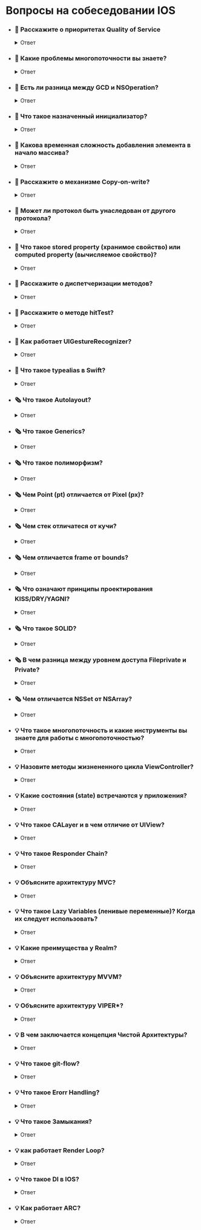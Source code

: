 # Вопросы на собеседовании IOS


- ### 🔖 Расскажите о приоритетах Quality of Service
     <details> <summary>  Ответ </summary>
     
      QualityofService или QoS — качество обслуживания, которое появилось с приходом iOS 8.
                           QoS помогает выставить приоритет, с которым будет выполняться
                           наша задача DispatchQueue.

      QoS используется с функцией .async(). Приоритеты делятся на четыре группы, каждая из
       которых помогает той или иной работе приложения.

      User Interactive — используется для взаимодействия с пользователем. Это может быть любая
                         работа, которая проходит в главном потоке, например, анимация или 
                         обновление интерфейса.
      User Initiated — используется при инициации работы пользователем. Это может быть такая
                       задача как загрузка данных по API. Работа должна быть завершена, чтобы
                       пользователь мог продолжить пользоваться приложением.
      Utility — используется для задач, которые не отслеживаются пользователем приложения и не
                требует немедленного их завершения. Это может быть работа прогресс бара.
      Background — используется для фоновых работ, которые не отслеживаются пользователем.
             Это может быть сохранение данных в БД или любая другая работа, которая
             может быть выполнена с низким приоритетом.

      Как вы уже понимаете, User Interactive имеет самый высокий приоритет и будет выполняться в 
      первую очередь, Background — самый низкий приоритет.
      При ответе на вопрос стоит также добавить, что есть еще два типа приоритета: Default и Unspecified.
      Default — приоритет размещен между User Initiated и Utility. Такой приоритет чаще используется в коде.

      Unspecified — означает отсутствие приоритета. Приоритет выбирается самостоятельно в зависимости от 
      окружающей среды (текущей загруженности системы).
      
     ```Swift
       let queue = DispathcQueue(label: "Queue")
     
       queue.async(qos: .background) {
           print("Background Code")
       }
       
       queue.async(qos: .userInitiated) {
           print("Background Code")
       }
     ```

- ### 🔖 Какие проблемы многопоточности вы знаете?
     <details> <summary>  Ответ </summary>
     
      Стоит отметить, что чаще всего на собеседовании от вас не ожидают полный список проблем.
      Перечисление нескольких проблем будет достаточно. Заранее подумайте над примером, 
      когда указанная в ответе проблема возникает.
          
      Race condition (Состояние гонки)
      Priority inversion (Инверсия приоритетов)
      Deadlock (Взаимная блокировка)
      Livelock (Активная блокировка)
      Starvation (Голодание)
      Data Race (Гонка за данными)
   <p>Дополнительное чтение: <a href="https://ios-interview.ru/multithreading-problems/">Проблемы многопоточности</a></p>

- ### 🔖 Есть ли разница между GCD и NSOperation?
     <details> <summary>  Ответ </summary>
      
      NSOperation — оболочка GCD. В случае использования NSOperation, неявно используется Grand Central Dispatch.
  
      Преимущество GCD:
          Реализация GCD проста.
  
      Преимущества NSOperation:
          NSOperation обеспечивает поддержку зависимостей. Это преимущество разрешает разработчикам выполнять 
          задачи в конкретном порядке. Операции можно приостанавливать, возобновлять и отменять. Как только 
          вы отправляете задачу с помощью Grand Central Dispatch, вы теряете контроль над жизненным циклом задачи. 
          NSOperation предоставляет разработчику контроль над операцией.
          Вы можете указать максимальное количество операций в очереди, которые могут выполняться одновременно.
   <p>Дополнительное чтение: <a href="https://ios-interview.ru/nsoperation-vs-grand-central-dispatch/">NSOperation или Grand Central Dispatch</a></p>

- ### 🔖 Что такое назначенный инициализатор?
     <details> <summary>  Ответ </summary>
     
      Назначенный инициализатор — это первичный инициализатор класса.
 
      Назначенный инициализатор инициализирует все свойства, представленные этим классом,
      и вызывает соответствующий инициализатор суперкласса, чтобы продолжить процесс 
      инициализации в цепочке суперкласса.
     
     ```Swift
     init(параметры) {
         // ...
     }
     ```

- ### 🔖 Какова временная сложность добавления элемента в начало массива?
     <details> <summary>  Ответ </summary>
     
      Вопрос об оценке сложности алгоритма чаще встречается на собеседованиях в крупных компаниях,
      где сотрудники задают общие вопросы, не относящиеся к конкретному проекту.

      Похожих вопросов на собеседовании может быть много, например:
      Оцените сложность поиска в хэш-таблице?
      Какова сложность сортировки пузырьком?

      Ответим на текущий вопрос — сложность O(n): при операциях удаления или вставки в начало массива
      потребуется сдвинуть каждый элемент.
  <p>Дополнительное чтение: <a href="https://swiftyfinch.medium.com/algorithms-for-children-2f70280a0fc1">Оценка алгоритмов для самых маленьких</a></p>
     
- ### 🔖 Расскажите о механизме Copy-on-write?
     <details> <summary>  Ответ </summary>
     
      На собеседованиях любят тему Copy-on-write, иногда меняется только формулировка вопроса:
      в одних случаях сотрудники компании спросят определение, в других — попросят привести пример.
  
      Copy-on-write — механизм оптимизации в Swift, когда при присвоении переменной значений или
      при передаче коллекции в функцию не происходит копирование этой коллекции.
  <p>Дополнительное чтение: <a href="https://ios-interview.ru/copy-on-write/">Механизм Copy-on-Write</a></p>

- ### 🔖 Может ли протокол быть унаследован от другого протокола?
     <details> <summary>  Ответ </summary>

     ```Swift
        protocol SomeProtocol {
             // определение протокола SomeProtocol
        }

        protocol AnotherProtocol {
             // определение протокола AnotherProtocol
        }

        protocol InheritingProtocol: SomeProtocol, AnotherProtocol {
             // определение протокола InheritingProtocol
        }
     ```
     
      Протокол может наследовать один или более других протоколов. Также, как и класс,
      протокол добавляет требования поверх тех требований протоколов, которые наследует.

      В нашем примере протокол InheritingProtocol должен удовлетворять всем требованиям
      протоколов SomeProtocol и AnotherProtocol.
   <p>Дополнительное чтение: <a href="https://habr.com/ru/companies/acronis/articles/420239/">Таинство протоколов</a></p>
     
- ### 🔖 Что такое stored property (хранимое свойство) или computed property (вычисляемое свойство)?
     <details> <summary>  Ответ </summary>
     
      Свойства предназначены для хранения состояния объекта. Свойства бывают двух типов:

      Хранимые свойства (stored properties) - переменные или константы,
      определенные на уровне класса или структуры
 
      Вычисляемые свойства (computed properties) - конструкции, динамически вычисляющие значения.
      Могут применяться в классе, перечислении или структуре
   <p>Дополнительное чтение: <a href="https://swiftbook.ru/content/languageguide/properties/">Свойства</a></p>
     
- ### 🔖 Расскажите о диспетчеризации методов?
     <details> <summary>  Ответ </summary>
     
      Итак, диспетчеризация метода — это то, как программа будет определять, какие инструменты использовать 
      при вызове функции.
      Диспетчеризация широко используется, знание этого механизма поможет выйти из запутанных ситуаций.
 
      Swift поддерживает три типа диспетчеризации:
      Direct Dispatch (Статическая диспетчеризация) — самый быстрый тип диспетчеризации. Адрес вызываемой 
      функции определяется во время компиляции, поэтому затраты на такие вызовы минимальны. 
      Для использования статической диспетчеризации вы можете пометить методы ключевым словом private
      или классы ключевым словом final.
 
      Table Dispatch (Динамическая диспетчеризация) — распространенный тип. Адрес вызываемой функции определяется
      во время выполнения. У каждого подкласса есть собственная таблица с указателем на функцию для каждого метода.
      По мере того как подклассы добавляют к классу новые методы, эти методы добавляются в конец этой таблицы.
      Затем к таблице обращаются во время выполнения, чтобы определить метод для выполнения. Это и есть 
      динамическая диспетчеризация.
      В Swift данный подтип делится на два подтипа:
      Virtual Table — используется при наследовании классов, что приносит дополнительные затраты.
      Witness Table — используется для реализации протоколов, наследование отсутствует.
 
      Message Dispatch (Отправка сообщений) — самый долгий (по времени выполнения) тип диспетчеризации.
      Обеспечивает работу таких механизмов, как KVC/KVO или Core Data. Главная особенность этого
      типа —  у разработчиков появляется возможность изменять поведение отправки во время выполнения
      с помощью механизма swizzling.
     
- ### 🔖 Расскажите о методе hitTest?
     <details> <summary>  Ответ </summary>
     
      Когда пользователь нажимает на какую-либо view вашего приложения, системе необходимо определить
      на что именно нажал пользователь. После касания система запускает рекурсивный процесс поиска view,
      которой и принадлежит касание пользователя (поиск происходит относительно координат касания пользователя).
     
      Этим поиском и занимается hitTest. hitTest — это рекурсивный поиск среди иерархии views, к которой
      прикоснулся пользователь. iOS пытается определить какая UIView является самой низко расположенной
      вьюшкой под пальцем пользователя. Она и будет получать события касания.
     
    <p>Дополнительное чтение: <a href="https://medium.com/yandex-maps-mobile/%D0%B4%D0%B5%D1%80%D0%B6%D0%B8%D0%BC-%D1%83%D0%B4%D0%B0%D1%80-%D1%81-hittest-542653d51a8c">Держим удар с hitTest</a>,
     <a href="https://habr.com/ru/post/584100/">Обработка жестов в iOS</a></p>


- ### 🔖 Как работает UIGestureRecognizer?
     <details> <summary>  Ответ </summary>
     
      В тот момент, когда пользователь коснулся экрана, создается уникальный объект UITouch,
      который ассоциируется с этим касанием. Важно заметить, что под касанием экрана
      подразумевается цепочка событий: пользователь коснулся экрана пальцем, палец
      движется по экрану, палец оторвался от экрана. Далее, с помощью функции hitTest
      находится самая глубокая в иерархии UIView, координаты которой содержат в себе касание.
      Найденная UIView становится firstResponder и начинает получать уведомления о UITouch:
          touchesBegan — начало касания;
          touchesMoved — изменение параметров касания;
          touchesEnded — конец касания;
          touchesCancelled — отмена касания.

- ### 🔖 Что такое typealias в Swift?
     <details> <summary>  Ответ </summary>
      
       typealias является псевдонимом для существующего типа данных. 
       Рассмотрим пример:

    ```Swift
      typealias Dollar = Double

      let totalCosts: Dollar = 12.2
    ```

- ### 🗞️ Что такое Autolayout? 
     <details> <summary>  Ответ </summary>

      Autolayout помогает создавать динамические пользовательские интерфейсы, масштабируемые
      и адаптированные к каждому размеру и ориентации устройств. Autolayout вычисляет размер
      и положение view в иерархии view на основе ограничений (constraints).

  <p>Дополнительное чтение: <a href="https://habr.com/ru/articles/690940/">Understanding Auto Layout</a></p>

- ### 🗞️ Что такое Generics?
     <details> <summary>  Ответ </summary>
          
      Generics или дженерики — универсальные шаблоны, которые разрешают 
      создавать универсальные функции и типы.
      Работают с каждым типом в соответствии с требованиями, которые определяет разработчик.
 
      Главная особенность — пишется один код, который не дублируется для использования с другими типами.
      Вероятнее, каждый читатель уже использовал дженерики, даже если этого и не знал: коллекции в Swift,
      например, Array, Set и Dictionary — универсальные шаблоны.
      Вы ведь можете создать массив с типом String или Int. Говоря о дженериках, в пример приводят функцию, к
      оторая меняет значения двух переменных местами.
      Поддержим традицию и рассмотрим аналогичный пример:
   ```Swift
     //Функция swapValues, используя сквозные параметры, меняет местами значения переменных a и b.
      func swapValues(_ a: inout Int, _ b: inout Int) {
            let tmpA = a
            a = b
            b = tmpA
      }

     //Давайте запустим код:
      var aInt = 5
      var bInt = 10

      swapValues(&aInt, &bInt)

      print("aInt: \(aInt), bInt: \(bInt)") // aInt: 10, bInt: 5

      func swapAnyValues(_ a: inout T, _ b: inout T) {
            let tmpA = a
            a = b
            b = tmpA
      }
      var aDouble = 5.0
      var bDouble = 10.0
      swapAnyValues(&aDouble, &bDouble)

      print("aDouble: \(aDouble), bDouble: \(bDouble)") // aDouble: 10.0, bDouble: 5.0

      var aInt = 5
      var bInt = 10
      swapAnyValues(&aInt, &bInt)

      print("aInt: \(aInt), bInt: \(bInt)") // aInt: 10, bInt: 5

     //Как видим, функция swapAnyValues теперь используется как с Int, так и с Double или String значениями.
  ```

- ### 🗞️ Что такое полиморфизм? 
     <details> <summary>  Ответ </summary>
      
      По личному опыту при ответе на такой вопрос собеседования 
      сотрудники компании чаще просят перечислить главные принципы ООП, 
      но иногда спрашивают сами определения. 
      
      Полиморфизм — это способность объекта использовать методы производного класса, 
      который не существует на момент создания базового
  
- ### 🗞️ Чем Point (pt) отличается от Pixel (px)? 
     <details> <summary>  Ответ </summary>
       
      Pixel — точка на экране, а Point — плотность точки на экране. 
   <p>Дополнительное чтение: <a href="https://www.objc.io/issues/3-views/moving-pixels-onto-the-screen/">Getting Pixels onto the Screen</a></p>
 
- ### 🗞️ Чем стек отличатеся от кучи? 
     <details> <summary>  Ответ </summary>
     
      Экземпляры ссылочного типа, такие как функции или классы, хранятся в управляемой 
      динамической памяти — куче (heap), в то время как экземпляры типа значения, такие 
      как структура или массив расположены в области памяти, которая называется стеком (stack). 
      
      В случае если экземпляр типа значения является частью экземпляра ссылочного типа, 
      то значение сохраняется в куче вместе с экземпляром ссылочного типа. 
      
      Пример: структура сама по себе хранится в стеке, но если эта структура расположена в классе, 
      то поскольку класс хранится в куче, то и структура сохраняется в куче.

  <p>Дополнительное чтение: <a href="https://ios-interview.ru/value-and-reference-type/">Value Type и Reference Type или чем стек отличается от кучи?</a></p>
      
- ### 🗞️ Чем отличается frame от bounds? 
     <details> <summary>  Ответ </summary>
     
      Frame — задается относительно собственного superview, 
      Bounds — относительно собственной координатной системы.
      
  ```Swift
    let view = UIView() 
    view.frame = CGRect(x: 0, y: 0, width: 50, height: 50)
      
    print(view.frame) // (0.0, 0.0, 50.0, 50.0) 
    print(view.bounds) // (0.0, 0.0, 50.0, 50.0)
  ```
   <p>Дополнительное чтение: <a href="https://programmingwithswift.com/difference-between-frame-and-bounds-in-swift/#:~:text=TLDR%3A%20Bounds%20refers%20to%20the,the%20views%20parent%20coordinate%20system.">Difference between Frame and Bounds in Swift</a></p>

- ### 🗞️ Что означают принципы проектирования KISS/DRY/YAGNI? 
     <details> <summary>  Ответ </summary>
           
      KISS — не усложняй. Принцип KISS утверждает, что большинство систем работают лучше без усложнений. 
      Поэтому в области проектирования, простота относится, в том числе к главной цели разработчика и
      выражается в составлении программ без лишних сложностей. 
      
      DRY — не повторяй себя. Принцип DRY формулируется как: «Каждая часть знания должна иметь единственное, 
      непротиворечивое и авторитетное представление в рамках системы».
      
      YAGNI — вам это не понадобится. YAGNI — процесс и принцип проектирования ПО, к главной цели которого относится: 
      - Отказ от избыточной функциональности; 
      - Отказ добавления функциональности, в которой нет надобности.

- ### 🗞️ Что такое SOLID? 
     <details> <summary> Ответ </summary>
     
      SOLID состоит из пяти принципов проектирования (по одному на каждую букву), которые направлены на то, 
      чтобы сделать код понятным, гибким и удобным для сопровождения. 
      
      S (The Single Responsibly Principle) – принцип единственной ответственности. У каждого класса только 
            одна обязанность. 
      O (The Open Closed Principle) – принцип открытости или закрытости. Класс открыт для расширения, 
            но закрыт для модификации. 
      L (The Liskov Substitution Principle) – принцип подстановки Барбары Лисков. Дочерний класс не 
            нарушает определения типов родительского класса. 
      I (The interface Segregation Principle) – принцип разделения интерфейса. Разделяя интерфейс, 
            разработчик решает проблему с одним толстым интерфейсом. 
      D (The dependency Inversion Principle) – принцип инверсии зависимостей. Слои высокого уровня 
            в приложении, такие как контроллер представления, не должны напрямую зависеть от вещей низкого 
      уровня, таких как сетевой компонент. Вместо этого, он зависит от абстракции этого компонента.
  <p> Дополнительное чтение: <a href="https://betterprogramming.pub/an-ios-engineers-perspective-on-solid-principles-bf46ddc25d47">An iOS Engineer’s Perspective on SOLID Principles</a> </p>
 
 - ### 🗞️ В чем разница между уровнем доступа Fileprivate и Private?
      <details> <summary> Ответ </summary>
      
       На текущий момент существует пять уровней доступа: Open, Public, Internal, Fileprivate и Private. 
       Путаница возникает с первыми и последними двумя доступами. Рассмотрим последние два уровня: 
      
       Fileprivate — на этом уровне расположен доступ к элементам данных и функциям текущего файла. 
            Используется для скрытия реализации, требуемой только в текущем исходном файле. 
       Private — самый низкий уровень доступа. Ограничивает использование сущности, которая 
            включается декларацией или расширением в текущем файле. При этом доступ в подклассах 
       или в других файлах отсутствует. 
       Private — разрешить доступ к членам данных и функциям в рамках их объявления или расширения 
            в текущем файле.  
       Fileprivate — разрешить доступ к членам данных и функциям в одном и том же исходном файле 
            или в подклассе, или расширении.
     <p> Дополнительное чтение: <a href="https://ios-interview.ru/access-control/">Уровни доступа в Swift</a> </p>

- ### 🗞️ Чем отличается NSSet от NSArray?
     <details> <summary> Ответ </summary>

        Ответ на вопрос прост: в отличие от NSArray, NSSet хранит только уникальные объекты. 
        Также, NSSet — хранение неупорядоченной коллекции, NSArray — упорядоченной коллекции. 
        
        Если на собеседовании необходимы дополнительные знания по рассматриваемому вопросу, 
        сравните разницу скорости между ними. 
   <p>Материал на эту тему доступен для чтения здесь: <a href="https://www.cocoawithlove.com/2008/08/nsarray-or-nsset-nsdictionary-or.html">NSArray or NSSet, NSDictionary or NSMapTable.</a> </p>

        Если говорить еще о сравнении между этими типами, то в NSArray объект получают по индексу, 
           а в NSSet — путем сравнения объектов.
   <p> Дополнительное чтение: <a href="https://medium.com/@lawrencegreater/nsarray-vs-nsset-5605337c46bf">NSArray и NSSet</a></p>
         
- ### 💡 Что такое многопоточность и какие инструменты вы знаете для работы с многопоточностью?
     <details> <summary> Ответ </summary>
          
       На собеседовании ожидают услышать, следующее: 
          кандидат понимает, зачем необходима многопоточность в iOS приложениях; 
          кандидат владеет опытом работы или знаком с некоторыми инструментами 
          работы с многопоточностью.
       
       Во-первых, расскажите, что приложение работает в main потоке и как только происходит 
       ресурсозатратный процесс, приложение будет работать медленнее, так как каждое действие будет 
       происходить на главном потоке. Здесь приходит на помощь многопоточность: «дорогие» задачи 
       посылаются в параллельную очередь, и тем самым главный поток разгружается. 
          
       Часто, при работе с многопоточностью используется Grand Central Dispatch (GCD) или Operation. 
       На этом этапе важно понимать, чем отличается синхронная очередь от асинхронной и чем эти два 
       инструмента отличаются.
   <p> Об этом написано в статье: <a href="https://ios-interview.ru/nsoperation-vs-grand-central-dispatch/">NSOperation или GCD</a></p>
   <p> Расскажите об инструментах: <a href="https://habr.com/ru/articles/572316/">Thread</a>, 
        <a href="https://habr.com/ru/articles/335756/">Operation</a>,
          <a href="https://mycodetips.com/ios/how-to-use-nslock-in-ios-2519.html">NSLock</a>,
          <a href="https://habr.com/ru/companies/nix/articles/336260/">Мьютексы, Семафоры</a>,
          <a href="https://ersoya.medium.com/dispatch-barrier-in-swift-5613589ce53e">Dispatch Barrier in Swift</a>,
          <a href="https://swiftbook.ru/post/tutorials/async-await-in-swiftui/">Async/Await</a></p>
   
- ### 💡 Назовите методы жизнененного цикла ViewController?
     <details> <summary> Ответ </summary>
    
       Часто, так или иначе, интервьюер затрагивает тему Lifecycle ViewController. В случае если 
       кандидат путает порядок главных методов, в этом нет ничего страшного, но если кандидат 
       путает сами значения методов или вовсе не владеет информацией — дальнейшее прохождение 
       собеседования ставится под вопрос. 
          
       ViewDidLoad — метод вызывается, когда view уже создано. Метод вызывается только один 
          раз за время существования ViewController. 
       ViewWillAppear — метод вызывается каждый раз перед тем, как появится ViewController. 
          Этот метод может быть вызван несколько раз для одного экземпляра ViewController. 
       ViewDidAppear — метод вызывается каждый раз после появления ViewController. 
       ViewWillDisappear — метод вызывается перед удалением ViewController из иерархии представлений. 
       ViewDidDisappear — метод вызывается после удаления ViewController из иерархии представлений.  
   <p> Дополнительное чтение: <a href="https://habr.com/ru/articles/654517/">Жизненный цикл UIViewController</a></p>
     
- ### 💡 Какие состояния (state) встречаются у приложения?
     <details> <summary> Ответ </summary>
       
      Изначально приложение не запущено и работает в состоянии Non-running. После запуска 
      пользователем, приложение переходит в состояние Foreground, в котором становится 
      сначала Inactive — на этом этапе выполняется код программы, но не обрабатываются 
      события интерфейса пользователя (интерфейс не отображается, касания не обрабатываются и т.д.). 
      
      Затем приложение переходит в состояние Active, в котором выполняется код и обрабатываются 
      каждое событие UI. Если пользователь свернет приложение или переключится на другое, 
      то наше приложение сначала перейдет в состояние Inactive и затем в состояние Background. 
      В этом состоянии код выполняется ограниченное время (без дополнительного запроса), 
      события UI не обрабатываются. 
          
      После состояния Background, приложение переходит в состояние Suspended. 
      В этом состоянии код приложения не выполняется, а система, в качестве оптимизации памяти,
      способна самостоятельно завершить ваше приложение.
      
      Non-running — приложение не запущено. 
      Inactive — приложение работает в Foreground, но не получает события. iOS приложение переходит 
                 в состояние Inactive когда поступает событие звонка или SMS-сообщения. 
      Active — приложение работает в Foreground (на переднем плане) и получает события. 
      Background — приложение работает в Background (в фоновом режиме) и выполняет код. 
      Suspended — приложение находится в Background, но код уже не выполняется. 
                  Система может завершить ваше приложение для оптимизации памяти.
  <p> Дополнительное чтение: <a href="https://medium.com/@yo.kononov/%D1%80%D0%B0%D0%B7%D0%B1%D0%BE%D1%80-%D0%B2%D0%BE%D0%BF%D1%80%D0%BE%D1%81%D0%BE%D0%B2-%D0%BD%D0%B0-%D1%81%D0%BE%D0%B1%D0%B5%D1%81%D0%B5%D0%B4%D0%BE%D0%B2%D0%B0%D0%BD%D0%B8%D0%B5-junior-ios-developer-b27604211f5a">Жизненный цикл приложения</a></p>
    
- ### 💡 Что такое CALayer и в чем отличие от UIView?
     <details> <summary> Ответ </summary>
     
      UIView может реагировать на события, а CALayer — нет. 
          
      UIView — прямоугольная область на экране, которая определяет пространство с системой координат. 
      Наследуется от UIResponder, который определяет интерфейс для обработки различных событий и 
      доставки событий. 
          
      CALayer напрямую наследует NSObject и не имеет соответствующего интерфейса для обработки событий. 
          
      Внутри каждого UIView есть CALayer, который обеспечивает рисование и отображение содержимого, 
      а размер и стиль UIView предоставляются внутренним слоем.
  <p> Дополнительное чтение: <a href="https://habr.com/ru/articles/309506/">Знакомство с СALayer</a></p>

- ### 💡 Что такое Responder Chain?
     <details> <summary> Ответ </summary>
     
       Если кратко, то Responder Chain — это иерархия объектов, которые могут ответить на полученные события. 
       
       Для обработки взаимодействия пользователя с UI и внешних событий в iOS используется 
       механизм Responder Chain. 
       
       Класс UIApplication, UIViewController и UIView наследуются от класса UIResponder. Класс UIResponder 
       определяет порядок, в котором объекты обрабатывают события (touch-события, события от 
       элементов UI (кнопки и т.д.), изменение текста). 
       
       Кроме того, UIResponder объявляет методы, которые позволяют объектам определять, 
       кто первым будет отвечать и обрабатывать сообщения: 
       
          becomeFirstResponder — получатель сообщения будет первым получать все события, посылаемые системой. 
          resignFirstResponder — получатель отказывается от обработки сообщений первым.
    <p> Дополнительное чтение: <a href="https://habr.com/ru/articles/464463/">Responder Chain</a>, <a href="https://habr.com/ru/companies/psb/articles/597759/">Responder Chain, или как правильно передавать действия пользователя между компонентами </a></p>

- ### 💡 Объясните архитектуру MVC?
     <details> <summary> Ответ </summary>
          
      MVC (Model-View-Controller) - это программная архитектура для разработки приложений для iOS.
      Это одна из фундаментальных концепций разработки приложений для iOS.

      Множество iOS-фреймворков используют MVC.

      Идея MVC заключается в передаче данных из одного места в другое. Это означает,
      что любой объект попадает в одну из этих трех категорий:
    
      Model: Модель представляет данные приложения. Она хранит информацию, например,
       товары в магазине. Модель управляет состоянием приложения.

      View: Вью отвечает за отображение и взаимодействие с пользовательским интерфейсом.
       Например, вью отображает таблицу товаров для пользователя вашего приложения.

      Controller: Контроллер - это то, что склеивает модель и представление.
       Он отвечает за управление логикой, которая происходит между ними.

- ### 💡 Что такое Lazy Variables (ленивые переменные)? Когда их следует использовать?
     <details> <summary> Ответ </summary>

      Начальное значение ленивой переменной вычисляется при первом обращении к ней.
      Ленивые переменные можно использовать для оптимизации кода,
      не выполняя ненужную работу раньше времени.
      Например:
   ```Swift
        lazy var tallest: Person? = {
             return people.max(by: { $0.height < $1.height })
        }()  
   ```
   <p>Чтобы узнать больше о lazy, ознакомьтесь с этой <a href="https://www.codingem.com/swift-lazy-variables/">cтатьей.</a></p>

- ### 💡 Какие преимущества у Realm?
     <details> <summary> Ответ </summary>
          
      - База данных с открытым исходным кодом.
      - Просто внедряется.
      - Хранение объектов без копирования.
      - Скорость.
   <p> Дополнительное чтение: <a href="https://habr.com/ru/articles/272393/">Создание приложения ToDo с помощью Realm и Swift</a></p>

- ### 💡 Объясните архитектуру MVVM?
     <details> <summary> Ответ </summary>
          
      Архитектура MVVM (Model-View-ViewModel) - это популярный паттерн проектирования,
      который широко используется в разработке пользовательских интерфейсов на платформе
      iOS с использованием языка Swift.
      MVVM помогает разделить логику представления от данных и бизнес-логики,
      что облегчает поддержку, тестирование и переиспользование кода.
      В MVVM архитектуре есть три основных компонента: Model, View и ViewModel.

      Связь между компонентами MVVM:

      View связан с ViewModel с помощью биндингов (bindings) или обратных вызовов (callbacks).
      View обновляет свое состояние на основе данных, предоставляемых ViewModel.

      ViewModel взаимодействует с Model для получения данных и обновления данных в
      зависимости от действий пользователя.
  <p> Дополнительное чтение: <a href="https://habr.com/ru/companies/mobileup/articles/313538/">Различия между MVVM и остальными MV*-паттернами</a></p>

- ### 💡 Объясните архитектуру VIPER*?
     <details> <summary> Ответ </summary>
          
      MVC (Model-View-Controller) - это программная архитектура для разработки приложений для iOS.
      Это одна из фундаментальных концепций разработки приложений для iOS.

      Множество iOS-фреймворков используют MVC.

- ### 💡 В чем заключается концепция Чистой Архитектуры?
     <details> <summary> Ответ </summary>
          
      Clean Architecture (Чистая архитектура) - это подход к организации кода и архитектуры приложения,
      который был предложен Робертом Мартином (также известным как "Дядя Боб").
      Цель Чистой архитектуры заключается в создании гибкого, независимого от фреймворков и
      тестируемого кода, который можно легко поддерживать и развивать с течением времени.

      Основная идея Чистой архитектуры состоит в том, чтобы разделить код на слои, где каждый слой
      имеет четко определенные обязанности и зависит только от слоев, находящихся ниже.
      Принципы Чистой архитектуры ориентированы на разделение бизнес-логики от внешних зависимостей,
      таких как фреймворки, базы данных или пользовательский интерфейс.

      Основные компоненты Чистой архитектуры:

      Entities (Сущности): Это основные структуры данных, представляющие бизнес-модель вашего приложения.
       Сущности не зависят от других компонентов и определяют основные правила и логику вашего приложения.

      Use Cases (Использование): Этот слой содержит бизнес-логику и представляет собой сценарии
       использования или операции, которые приложение может выполнять. Он определяет,
       какие операции могут быть выполнены над сущностями и как они должны быть выполнены.

      Interface Adapters (Адаптеры интерфейса): Этот слой связывает внешние зависимости
       (например, фреймворки, базы данных) с внутренними слоями приложения.
       Он переводит данные из формата, понятного внешним зависимостям, во внутренний формат,
       который может быть использован слоями сущностей и использования.

      Frameworks & Drivers (Фреймворки и драйверы): Этот слой содержит внешние зависимости,
       такие как пользовательский интерфейс, базы данных, сетевые службы и т. д.
       Он предоставляет конкретные реализации интерфейсов, определенных в адаптерах интерфейса.
  
      Главная идея Чистой архитектуры заключается в том, что более высокоуровневые слои зависят только от
      низкоуровневых слоев и не знают о конкретных деталях реализации. Это позволяет легко заменять или
      изменять нижние слои без влияния на высокоуровневые слои и улучшает тестируемость и гибкость кода.

      В Swift реализацию Чистой архитектуры можно осуществить с помощью различных паттернов проектирования,
      таких как MVC, MVP, MVVM и VIPER. Выбор конкретного паттерна зависит от требований вашего проекта и
      вашего предпочтения.

      Чистая архитектура является концепцией, которая помогает разработчикам создавать гибкий и модульный код,
      устойчивый к изменениям и легко тестируемый. Она позволяет легко разделять ответственность между
      различными компонентами приложения и сделать ваш код более поддерживаемым и масштабируемым.

- ### 💡 Что такое git-flow?
     <details> <summary> Ответ </summary>
          
      Git-flow - это набор принципов и методология работы с Git, предложенных Винсентом Дриессеном.
      Он предоставляет структуру и набор правил для эффективной организации и управления разработкой
      программного обеспечения с использованием Git.

      Основные концепции и правила Git-flow включают в себя:

      Ветвление (Branching)
      Рабочий процесс (Workflow)
      Команды Git-flow
  
   <p> Дополнительное чтение: <a href="https://habr.com/ru/companies/flant/articles/491320/">Пожалуйста, перестаньте рекомендовать Git Flow</a></p>

- ### 💡 Что такое Erorr Handling?
     <details> <summary> Ответ </summary>
          
      Error Handling (Обработка ошибок) - это механизм, предоставляемый языками программирования,
      для управления и обработки возникающих ошибок и исключительных ситуаций в программном коде.
      Это позволяет программистам предусмотреть и обработать ошибки, которые могут возникнуть
      в процессе выполнения программы, и принять соответствующие меры для восстановления или
      продолжения выполнения программы.

   <p> Дополнительное чтение: <a href="https://habr.com/ru/companies/productivity_inside/articles/320940/">Введение в обработку ошибок в Swift 3</a></p>

- ### 💡 Что такое Замыкания?
     <details> <summary> Ответ </summary>
              
      Замыкания (Closures) - это самостоятельные блоки кода в Swift, которые могут
      быть переданы и использованы как значения внутри кода. Они могут быть рассмотрены как
      анонимные функции или лямбда-выражения в других языках программирования.
      Замыкания позволяют хранить и передавать код как объекты, что делает их мощным
      инструментом для функционального программирования в Swift.

- ### 💡 как работает Render Loop?
     <details> <summary> Ответ </summary>
              
      Render Loop (цикл отрисовки) в iOS - это процесс, при котором система перерисовывает
      содержимое экрана (виды и элементы интерфейса), чтобы обновить пользовательский
      интерфейс и отобразить анимации, изменения или другие визуальные эффекты.
      Render Loop обеспечивает постоянное обновление экрана с частотой кадров
      (обычно 60 кадров в секунду) для создания плавной и реактивной
      пользовательской интерфейсной отзывчивости.

      Render Loop играет ключевую роль в отображении пользовательского интерфейса,
      анимации и других визуальных эффектов в iOS приложениях.
      Он работает следующим образом:

      1 Чтение событий: Прежде чем начать отрисовку, система сначала проверяет
      наличие новых событий, таких как нажатие кнопок или сенсорные жесты.
      Если есть новые события, они помещаются в очередь обработки событий.

      2 Выполнение кода: Следующий шаг - выполнение кода для обработки событий и
      обновления состояния интерфейса на основе пользовательских действий.

      3 Отрисовка экрана: После обработки событий и обновления состояния начинается
      этап отрисовки. Система перерисовывает содержимое экрана, применяя все изменения,
      произошедшие в предыдущих шагах.

      4 Ожидание вертикальной синхронизации (VSync): Чтобы избежать артефактов
      визуального отображения и мерцания, Render Loop синхронизируется с вертикальной
      синхронизацией (VSync) монитора. Это означает, что обновление экрана происходит
      в момент, когда монитор завершает один цикл обновления. В результате, новое
      изображение появляется на экране сразу после завершения предыдущего кадра.

      5 Повторение цикла: После завершения одного цикла Render Loop начинается новый,
      и процесс повторяется снова. Это происходит непрерывно, обеспечивая плавную и
      непрерывную отрисовку интерфейса.
  
  <p> Дополнительное чтение: <a href="https://habr.com/ru/articles/647177/">Оптимизация рендера в iOS: frame buffer, Render Server, FPS, CPU vs GPU</a></p>

- ### 💡 Что такое DI в IOS?
     <details> <summary> Ответ </summary>

      DI (Dependency Injection) - это паттерн проектирования программного обеспечения,
      используемый для управления зависимостями между классами и модулями в приложении.
      В iOS разработке DI позволяет создавать более гибкие, расширяемые и тестируемые
      приложения, уменьшая связанность (coupling) между компонентами.

      Когда классы имеют зависимости от других классов или сервисов, это создает
      "жесткую" связь между ними, что может привести к проблемам, таким как
      сложность внесения изменений или трудность в тестировании.
      Паттерн DI решает эту проблему, перемещая ответственность за создание
      зависимостей из классов, которые их используют, во внешний объект или фабрику.
  
  <p> Дополнительное чтение: <a href="https://habr.com/ru/companies/tinkoff/articles/546360/">DI в iOS: Complete guide</a></p>

- ### 💡 Как работает ARC?
     <details> <summary> Ответ </summary>
